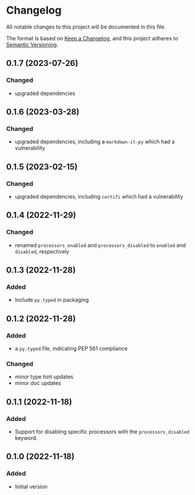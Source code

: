 # Changelog

All notable changes to this project will be documented in this file.

The format is based on [Keep a Changelog](https://keepachangelog.com/en/1.0.0/),
and this project adheres to [Semantic Versioning](https://semver.org/spec/v2.0.0.html).

## 0.1.7 (2023-07-26)

### Changed
* upgraded dependencies

## 0.1.6 (2023-03-28)

### Changed
* upgraded dependencies, including a `markdown-it-py` which had a vulnerability

## 0.1.5 (2023-02-15)

### Changed
* upgraded dependencies, including `certifi` which had a vulnerability

## 0.1.4 (2022-11-29)

### Changed
* renamed `processors_enabled` and `processors_disabled` to `enabled` and `disabled`, respectively

## 0.1.3 (2022-11-28)

### Added
* Include `py.typed` in packaging

## 0.1.2 (2022-11-28)

### Added
* a `py.typed` file, indicating PEP 561 compliance

### Changed
* minor type hint updates
* minor doc updates

## 0.1.1 (2022-11-18)

### Added
* Support for disabling specific processors with the `processors_disabled` keyword. 

## 0.1.0 (2022-11-18)

### Added
* Initial version